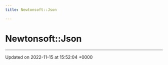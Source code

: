 ```yaml
---
title: Newtonsoft::Json

---
```


# Newtonsoft::Json








-------------------------------

Updated on 2022-11-15 at 15:52:04 +0000